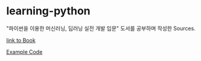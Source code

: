 # learning-python
"파이썬을 이용한 머신러닝, 딥러닝 실전 개발 입문" 도서를 공부하며 작성한 Sources.

[link to Book](http://wikibook.co.kr/python-machine-learning/)

[Example Code](https://drive.google.com/uc?export=download&id=0B5DflidbbztZYTVrc3ZjS19JTTQ)